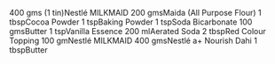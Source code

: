 400 gms (1 tin)Nestlé MILKMAID
200 gmsMaida (All Purpose Flour)
1 tbspCocoa Powder
1 tspBaking Powder
1 tspSoda Bicarbonate
100 gmsButter
1 tspVanilla Essence
200 mlAerated Soda
2 tbspRed Colour
Topping
100 gmNestlé MILKMAID
400 gmsNestlé a+ Nourish Dahi
1 tbspButter
